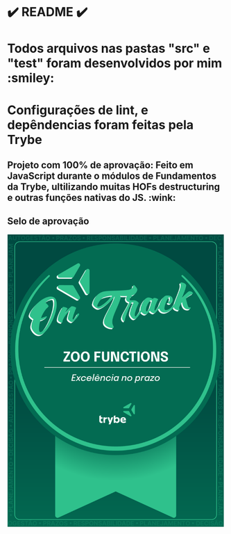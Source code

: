 # :heavy_check_mark: README :heavy_check_mark:

<div>
  <h1> Todos arquivos nas pastas "src" e "test" foram desenvolvidos por mim :smiley: </h1>
  <h1> Configurações de lint, e depêndencias foram feitas pela Trybe </h1>

  <h2> Projeto com 100% de aprovação: Feito em JavaScript durante o módulos de Fundamentos da Trybe, ultilizando muitas HOFs
  destructuring e outras funções nativas do JS. :wink: </h2>
</div>

<div>
  <h2>Selo de aprovação</h2>
  <img src="./images/selo-zoo-functions.png" width="500px">
</div>
